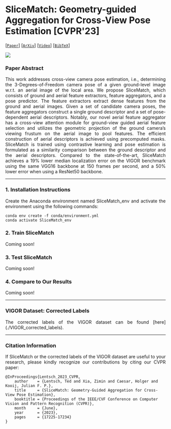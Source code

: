 # SliceMatch: Geometry-guided Aggregation for Cross-View Pose Estimation [CVPR'23]



[[`Paper`](https://openaccess.thecvf.com/content/CVPR2023/html/Lentsch_SliceMatch_Geometry-Guided_Aggregation_for_Cross-View_Pose_Estimation_CVPR_2023_paper.html)] [[`ArXiv`](https://arxiv.org/abs/2211.14651)] [[`Video`](https://www.youtube.com/watch?v=gql1dkQQNrA)] [[`BibTeX`](#citation-information)]



![](README_data/poster.png)



### Paper Abstract
<p align="justify">
This work addresses cross-view camera pose estimation, i.e., determining the 3-Degrees-of-Freedom camera pose of a given ground-level image w.r.t. an aerial image of the local area. We     propose SliceMatch, which consists of ground and aerial feature extractors, feature aggregators, and a pose predictor. The feature extractors extract dense features from the ground and aerial images. Given a set of candidate camera poses, the feature aggregators construct a single ground descriptor and a set of pose-dependent aerial descriptors. Notably, our novel aerial feature aggregator has a cross-view attention module for ground-view guided aerial feature selection and utilizes the geometric projection of the ground camera’s viewing frustum on the aerial image to pool features. The efficient construction of aerial descriptors is achieved using precomputed masks. SliceMatch is trained using contrastive learning and pose estimation is formulated as a similarity comparison between the ground descriptor and the aerial descriptors. Compared to the state-of-the-art, SliceMatch achieves a 19% lower median localization error on the VIGOR benchmark using the same VGG16 backbone at 150 frames per second, and a 50% lower error when using a ResNet50 backbone.
</p>



---



### 1. Installation Instructions
<p align="justify">
Create the Anaconda environment named SliceMatch_env and activate the environment using the following commands:
</p>



```
conda env create -f conda/environment.yml
conda activate SliceMatch_env
```



### 2. Train SliceMatch
<p align="justify">
Coming soon!
</p>



### 3. Test SliceMatch
<p align="justify">
Coming soon!
</p>



### 4. Compare to Our Results
<p align="justify">
Coming soon!
</p>



---



### VIGOR Dataset: Corrected Labels
<p align="justify">
The corrected labels of the VIGOR dataset can be found [here](./VIGOR_corrected_labels).
</p>



---



### Citation Information
<p align="justify">
If SliceMatch or the corrected labels of the VIGOR dataset are useful to your research, please kindly recognize our contributions by citing our CVPR paper:
</p>

```
@InProceedings{Lentsch_2023_CVPR,
    author    = {Lentsch, Ted and Xia, Zimin and Caesar, Holger and Kooij, Julian F. P.},
    title     = {SliceMatch: Geometry-Guided Aggregation for Cross-View Pose Estimation},
    booktitle = {Proceedings of the IEEE/CVF Conference on Computer Vision and Pattern Recognition (CVPR)},
    month     = {June},
    year      = {2023},
    pages     = {17225-17234}
}
```
